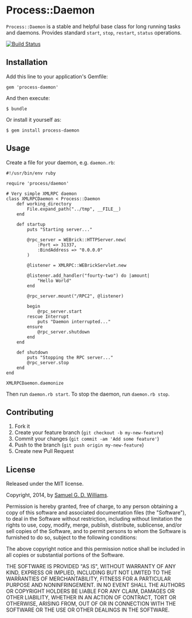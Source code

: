 # Process::Daemon

`Process::Daemon` is a stable and helpful base class for long running tasks and daemons. Provides standard `start`, `stop`, `restart`, `status` operations.

[![Build Status](https://travis-ci.org/ioquatix/process-daemon.svg)](https://travis-ci.org/ioquatix/process-daemon)

## Installation

Add this line to your application's Gemfile:

    gem 'process-daemon'

And then execute:

    $ bundle

Or install it yourself as:

    $ gem install process-daemon

## Usage

Create a file for your daemon, e.g. `daemon.rb`:

	#!/usr/bin/env ruby
	
	require 'process/daemon'
	
	# Very simple XMLRPC daemon
	class XMLRPCDaemon < Process::Daemon
		def working_directory
			File.expand_path("../tmp", __FILE__)
		end
	
		def startup
			puts "Starting server..."
			
			@rpc_server = WEBrick::HTTPServer.new(
				:Port => 31337,
				:BindAddress => "0.0.0.0"
			)
			
			@listener = XMLRPC::WEBrickServlet.new
			
			@listener.add_handler("fourty-two") do |amount|
				"Hello World"
			end
			
			@rpc_server.mount("/RPC2", @listener)
			
			begin
				@rpc_server.start
			rescue Interrupt
				puts "Daemon interrupted..."
			ensure
				@rpc_server.shutdown
			end
		end
		
		def shutdown
			puts "Stopping the RPC server..."
			@rpc_server.stop
		end
	end
	
	XMLRPCDaemon.daemonize

Then run `daemon.rb start`. To stop the daemon, run `daemon.rb stop`.

## Contributing

1. Fork it
2. Create your feature branch (`git checkout -b my-new-feature`)
3. Commit your changes (`git commit -am 'Add some feature'`)
4. Push to the branch (`git push origin my-new-feature`)
5. Create new Pull Request

## License

Released under the MIT license.

Copyright, 2014, by [Samuel G. D. Williams](http://www.codeotaku.com/samuel-williams).

Permission is hereby granted, free of charge, to any person obtaining a copy
of this software and associated documentation files (the "Software"), to deal
in the Software without restriction, including without limitation the rights
to use, copy, modify, merge, publish, distribute, sublicense, and/or sell
copies of the Software, and to permit persons to whom the Software is
furnished to do so, subject to the following conditions:

The above copyright notice and this permission notice shall be included in
all copies or substantial portions of the Software.

THE SOFTWARE IS PROVIDED "AS IS", WITHOUT WARRANTY OF ANY KIND, EXPRESS OR
IMPLIED, INCLUDING BUT NOT LIMITED TO THE WARRANTIES OF MERCHANTABILITY,
FITNESS FOR A PARTICULAR PURPOSE AND NONINFRINGEMENT. IN NO EVENT SHALL THE
AUTHORS OR COPYRIGHT HOLDERS BE LIABLE FOR ANY CLAIM, DAMAGES OR OTHER
LIABILITY, WHETHER IN AN ACTION OF CONTRACT, TORT OR OTHERWISE, ARISING FROM,
OUT OF OR IN CONNECTION WITH THE SOFTWARE OR THE USE OR OTHER DEALINGS IN
THE SOFTWARE.
